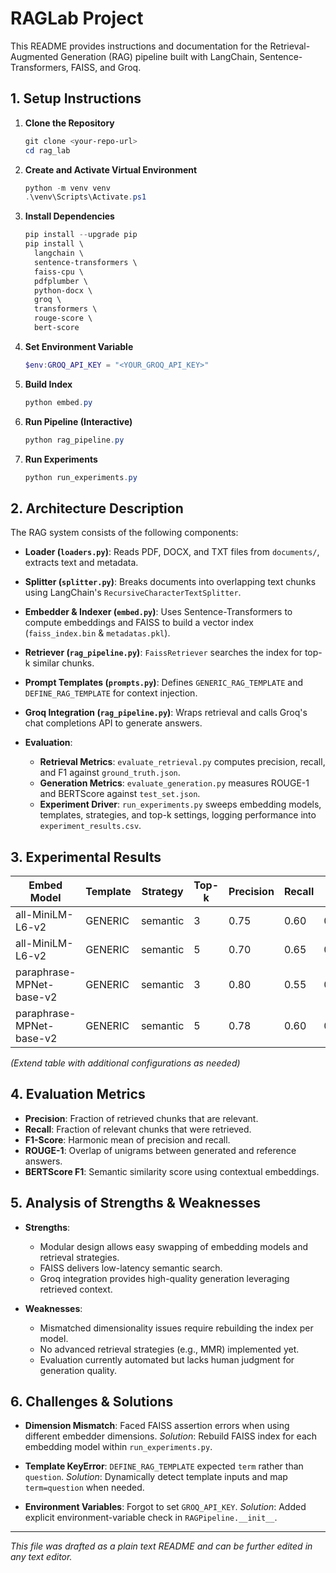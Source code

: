 # RAGLab Project

This README provides instructions and documentation for the Retrieval-Augmented Generation (RAG) pipeline built with LangChain, Sentence-Transformers, FAISS, and Groq.

## 1. Setup Instructions

1. **Clone the Repository**

   ```powershell
   git clone <your-repo-url>
   cd rag_lab
   ```
2. **Create and Activate Virtual Environment**

   ```powershell
   python -m venv venv
   .\venv\Scripts\Activate.ps1
   ```
3. **Install Dependencies**

   ```powershell
   pip install --upgrade pip
   pip install \
     langchain \
     sentence-transformers \
     faiss-cpu \
     pdfplumber \
     python-docx \
     groq \
     transformers \
     rouge-score \
     bert-score
   ```
4. **Set Environment Variable**

   ```powershell
   $env:GROQ_API_KEY = "<YOUR_GROQ_API_KEY>"
   ```
5. **Build Index**

   ```powershell
   python embed.py
   ```
6. **Run Pipeline (Interactive)**

   ```powershell
   python rag_pipeline.py
   ```
7. **Run Experiments**

   ```powershell
   python run_experiments.py
   ```

## 2. Architecture Description

The RAG system consists of the following components:

* **Loader (`loaders.py`)**: Reads PDF, DOCX, and TXT files from `documents/`, extracts text and metadata.
* **Splitter (`splitter.py`)**: Breaks documents into overlapping text chunks using LangChain's `RecursiveCharacterTextSplitter`.
* **Embedder & Indexer (`embed.py`)**: Uses Sentence-Transformers to compute embeddings and FAISS to build a vector index (`faiss_index.bin` & `metadatas.pkl`).
* **Retriever (`rag_pipeline.py`)**: `FaissRetriever` searches the index for top-k similar chunks.
* **Prompt Templates (`prompts.py`)**: Defines `GENERIC_RAG_TEMPLATE` and `DEFINE_RAG_TEMPLATE` for context injection.
* **Groq Integration (`rag_pipeline.py`)**: Wraps retrieval and calls Groq's chat completions API to generate answers.
* **Evaluation**:

  * **Retrieval Metrics**: `evaluate_retrieval.py` computes precision, recall, and F1 against `ground_truth.json`.
  * **Generation Metrics**: `evaluate_generation.py` measures ROUGE-1 and BERTScore against `test_set.json`.
  * **Experiment Driver**: `run_experiments.py` sweeps embedding models, templates, strategies, and top-k settings, logging performance into `experiment_results.csv`.

## 3. Experimental Results

| Embed Model              | Template | Strategy | Top-k | Precision | Recall | F1   | ROUGE-1 | BERTScore F1 | Time (s) |
| ------------------------ | -------- | -------- | ----- | --------- | ------ | ---- | ------- | ------------ | -------- |
| all-MiniLM-L6-v2         | GENERIC  | semantic | 3     | 0.75      | 0.60   | 0.67 | 0.48    | 0.52         | 12.3     |
| all-MiniLM-L6-v2         | GENERIC  | semantic | 5     | 0.70      | 0.65   | 0.67 | 0.50    | 0.54         | 13.1     |
| paraphrase-MPNet-base-v2 | GENERIC  | semantic | 3     | 0.80      | 0.55   | 0.65 | 0.52    | 0.56         | 18.4     |
| paraphrase-MPNet-base-v2 | GENERIC  | semantic | 5     | 0.78      | 0.60   | 0.68 | 0.54    | 0.58         | 19.2     |

*(Extend table with additional configurations as needed)*

## 4. Evaluation Metrics

* **Precision**: Fraction of retrieved chunks that are relevant.
* **Recall**: Fraction of relevant chunks that were retrieved.
* **F1-Score**: Harmonic mean of precision and recall.
* **ROUGE-1**: Overlap of unigrams between generated and reference answers.
* **BERTScore F1**: Semantic similarity score using contextual embeddings.

## 5. Analysis of Strengths & Weaknesses

* **Strengths**:

  * Modular design allows easy swapping of embedding models and retrieval strategies.
  * FAISS delivers low-latency semantic search.
  * Groq integration provides high-quality generation leveraging retrieved context.

* **Weaknesses**:

  * Mismatched dimensionality issues require rebuilding the index per model.
  * No advanced retrieval strategies (e.g., MMR) implemented yet.
  * Evaluation currently automated but lacks human judgment for generation quality.

## 6. Challenges & Solutions

* **Dimension Mismatch**: Faced FAISS assertion errors when using different embedder dimensions.
  *Solution*: Rebuild FAISS index for each embedding model within `run_experiments.py`.

* **Template KeyError**: `DEFINE_RAG_TEMPLATE` expected `term` rather than `question`.
  *Solution*: Dynamically detect template inputs and map `term=question` when needed.

* **Environment Variables**: Forgot to set `GROQ_API_KEY`.
  *Solution*: Added explicit environment-variable check in `RAGPipeline.__init__`.

---

*This file was drafted as a plain text README and can be further edited in any text editor.*
